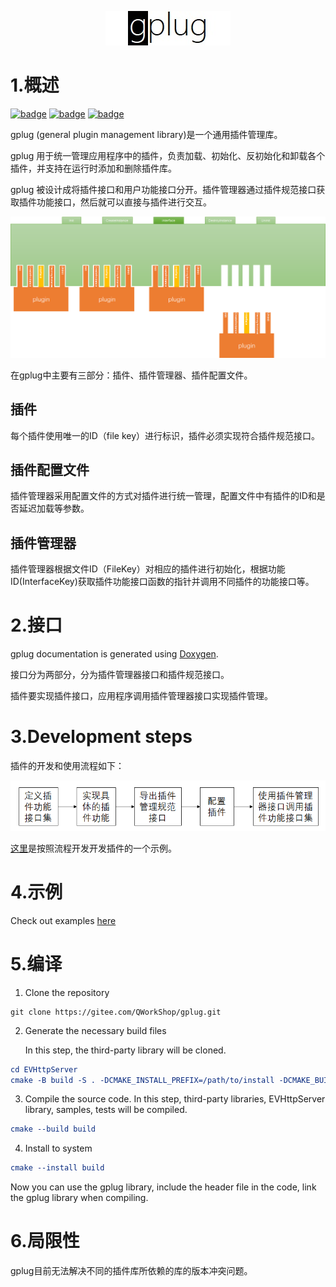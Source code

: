 <p align="center">
  <img src="./doxygen/Logo.jpg" alt="gplug logo"/>
</p>

# 1.概述

[![badge](https://img.shields.io/badge/license-Zlib-blue)](./LICENSE.txt)
[![badge](https://img.shields.io/badge/document-doxygen-brightgreen)](./doc)
[![badge](https://img.shields.io/badge/platform-windows%20%7C%20linux-green)](./README.md)

gplug (general plugin management library)是一个通用插件管理库。

gplug 用于统一管理应用程序中的插件，负责加载、初始化、反初始化和卸载各个插件，并支持在运行时添加和删除插件库。

gplug 被设计成将插件接口和用户功能接口分开。插件管理器通过插件规范接口获取插件功能接口，然后就可以直接与插件进行交互。

![plugin](./docs/pic/plugin.png)

在gplug中主要有三部分：插件、插件管理器、插件配置文件。

## 插件

每个插件使用唯一的ID（file key）进行标识，插件必须实现符合插件规范接口。

## 插件配置文件

插件管理器采用配置文件的方式对插件进行统一管理，配置文件中有插件的ID和是否延迟加载等参数。

## 插件管理器

插件管理器根据文件ID（FileKey）对相应的插件进行初始化，根据功能ID(InterfaceKey)获取插件功能接口函数的指针并调用不同插件的功能接口等。

# 2.接口

gplug documentation is generated using  [Doxygen](http://www.doxygen.org/).

接口分为两部分，分为插件管理器接口和插件规范接口。

插件要实现插件接口，应用程序调用插件管理器接口实现插件管理。

# 3.Development steps

插件的开发和使用流程如下：

![process](./docs/pic/process.png)

[这里](./docs/2.开发流程/README.md)是按照流程开发开发插件的一个示例。

# 4.示例

Check out examples [here](./example/README.md)


# 5.编译


1. Clone the repository

```shell
git clone https://gitee.com/QWorkShop/gplug.git
```

2. Generate the necessary build files

   In this step, the third-party library will be cloned.

```cmake
cd EVHttpServer
cmake -B build -S . -DCMAKE_INSTALL_PREFIX=/path/to/install -DCMAKE_BUILD_TYPE=Release
```

3. Compile the source code. In this step, third-party libraries, EVHttpServer library, samples, tests will be compiled.

```cmake
cmake --build build
```

4. Install to system

```cmake
cmake --install build
```

Now you can use the gplug library, include the header file in the code, link  the gplug library when compiling.



# 6.局限性

gplug目前无法解决不同的插件库所依赖的库的版本冲突问题。


